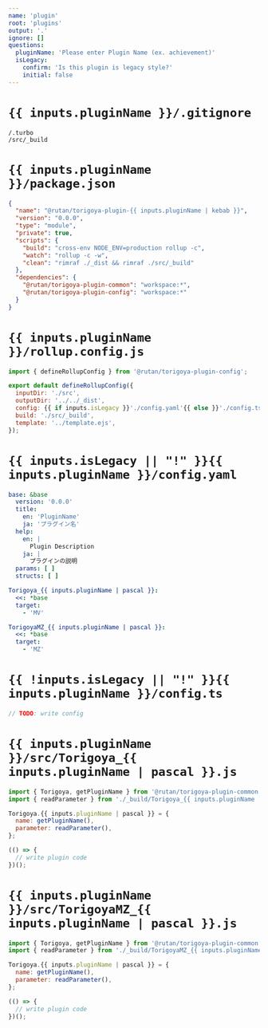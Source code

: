 ```yaml
---
name: 'plugin'
root: 'plugins'
output: '.'
ignore: []
questions:
  pluginName: 'Please enter Plugin Name (ex. achievement)'
  isLegacy:
    confirm: 'Is this plugin is legacy style?'
    initial: false
---
```


# `{{ inputs.pluginName }}/.gitignore`

```.gitignore
/.turbo
/src/_build
```

# `{{ inputs.pluginName }}/package.json`

```json
{
  "name": "@rutan/torigoya-plugin-{{ inputs.pluginName | kebab }}",
  "version": "0.0.0",
  "type": "module",
  "private": true,
  "scripts": {
    "build": "cross-env NODE_ENV=production rollup -c",
    "watch": "rollup -c -w",
    "clean": "rimraf ./_dist && rimraf ./src/_build"
  },
  "dependencies": {
    "@rutan/torigoya-plugin-common": "workspace:*",
    "@rutan/torigoya-plugin-config": "workspace:*"
  }
}
```

# `{{ inputs.pluginName }}/rollup.config.js`

```javascript
import { defineRollupConfig } from '@rutan/torigoya-plugin-config';

export default defineRollupConfig({
  inputDir: './src',
  outputDir: '../../_dist',
  config: {{ if inputs.isLegacy }}'./config.yaml'{{ else }}'./config.ts'{{ end }},
  build: './src/_build',
  template: '../template.ejs',
});
```

# `{{ inputs.isLegacy || "!" }}{{ inputs.pluginName }}/config.yaml`

```yaml
base: &base
  version: '0.0.0'
  title:
    en: 'PluginName'
    ja: 'プラグイン名'
  help:
    en: |
      Plugin Description
    ja: |
      プラグインの説明
  params: [ ]
  structs: [ ]

Torigoya_{{ inputs.pluginName | pascal }}:
  <<: *base
  target:
    - 'MV'

TorigoyaMZ_{{ inputs.pluginName | pascal }}:
  <<: *base
  target:
    - 'MZ'
```

# `{{ !inputs.isLegacy || "!" }}{{ inputs.pluginName }}/config.ts`

```typescript
// TODO: write config
```

# `{{ inputs.pluginName }}/src/Torigoya_{{ inputs.pluginName | pascal }}.js`

```javascript
import { Torigoya, getPluginName } from '@rutan/torigoya-plugin-common';
import { readParameter } from './_build/Torigoya_{{ inputs.pluginName | pascal }}_parameter';

Torigoya.{{ inputs.pluginName | pascal }} = {
  name: getPluginName(),
  parameter: readParameter(),
};

(() => {
  // write plugin code
})();
```

# `{{ inputs.pluginName }}/src/TorigoyaMZ_{{ inputs.pluginName | pascal }}.js`

```javascript
import { Torigoya, getPluginName } from '@rutan/torigoya-plugin-common';
import { readParameter } from './_build/TorigoyaMZ_{{ inputs.pluginName | pascal }}_parameter';

Torigoya.{{ inputs.pluginName | pascal }} = {
  name: getPluginName(),
  parameter: readParameter(),
};

(() => {
  // write plugin code
})();
```
